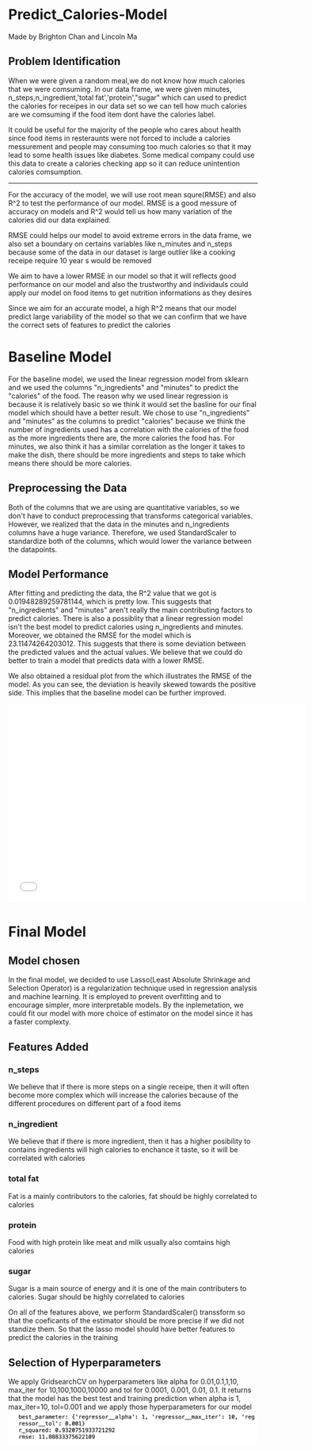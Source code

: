 
# Predict_Calories-Model
Made by Brighton Chan and Lincoln Ma


## Problem Identification
When we were given a random meal,we do not know how much calories that we were
comsuming. In our data frame, we were given minutes, n_steps,n_ingredient,'total fat','protein',"sugar" which can used to predict
the calories for receipes in our data set so we can tell how much calories are
we comsuming if the food item dont have the calories label.

It could be useful for the majority of the people who cares about health since
food items in resteraunts were not forced to include a calories messurement and 
people may consuming too much calories so that it may lead to some health 
issues like diabetes. Some medical company could use this data to create a 
calories checking app so it can reduce unintention calories comsumption.

---

For the accuracy of the model, we will use root mean squre(RMSE) and also R^2 to test the performance of our model. RMSE is a good messure of accuracy on models and R^2 would tell us how many variation of the calories did our data explained.

RMSE could helps our model to avoid extreme errors in the data frame, we also set a boundary on certains variables like n_minutes and n_steps because some of the data in our dataset is large outlier like a cooking receipe require 10 year s would be removed

We aim to have a lower RMSE in our model so that it will reflects good performance on our model and also the trustworthy and individauls could apply our model on food items to get nutrition informations as they desires

Since we aim for an accurate model, a high R^2 means that our model predict large variability of the model so that we can confirm that we have the correct sets of features to predict the calories

# Baseline Model
For the baseline model, we used the linear regression model from sklearn and we used the columns "n_ingredients" and "minutes" to predict the "calories" of the food. The reason why we used linear regression is because it is relatively basic so we think it would set the basline for our final model which should have a better result. We chose to use "n_ingredients" and "minutes" as the columns to predict "calories" because we think the number of ingredients used has a correlation with the calories of the food as the more ingredients there are, the more calories the food has. For minutes, we also think it has a similar correlation as the longer it takes to make the dish, there should be more ingredients and steps to take which means there should be more calories.


## Preprocessing the Data
Both of the columns that we are using are quantitative variables, so we don't have to conduct preprocessing that transforms categorical variables. However, we realized that the data in the minutes and n_ingredients columns have a huge variance. Therefore, we used StandardScaler to standardize both of the columns, which would lower the variance between the datapoints.


## Model Performance
After fitting and predicting the data, the R^2 value that we got is 0.01948289259781144, which is pretty low. This suggests that "n_ingredients" and "minutes" aren't really the main contributing factors to predict calories. There is also a possiblity that a linear regression model isn't the best model to predict calories using n_ingredients and minutes. Moreover, we obtained the RMSE for the model which is 23.11474264203012. This suggests that there is some deviation between the predicted values and the actual values. We believe that we could do better to train a model that predicts data with a lower RMSE.




We also obtained a residual plot from the which illustrates the RMSE of the model. As you can see, the deviation is heavily skewed towards the positive side. This implies that the baseline model can be further improved.
<iframe src="assets/res_fig.html" width=600 height=400 frameBorder=0></iframe>

# Final Model

## Model chosen

In the final model, we decided to use Lasso(Least Absolute Shrinkage and Selection Operator) is a regularization technique used in regression analysis and machine learning. It is employed to prevent overfitting and to encourage simpler, more interpretable models. By the inplemetation, we could fit our model with more choice of estimator on the model since it has a faster complexty.

## Features Added

### n_steps

We believe that if there is more steps on a single receipe, then it will often become more complex which will increase the calories because of the different procedures on different part of a food items

### n_ingredient 

We believe that if there is more ingredient, then it has a higher posibility to contains ingredients will high calories to enchance it taste, so it will be correlated with calories

### total fat

Fat is a mainly contributors to the calories, fat should be highly correlated to calories

### protein

Food with high protein like meat and milk usually also comtains high calories


### sugar

Sugar is a main source of energy and it is one of the main contributers to calories. Sugar should be highly correlated to calories

On all of the features above, we perform StandardScaler() transsform so that the coeficants of the estimator should be more precise if we did not standize them. So that the lasso model should have better features to predict the calories in the training


## Selection of Hyperparameters

We apply GridsearchCV on hyperparameters like alpha for 0.01,0.1,1,10, max_iter for 10,100,1000,10000 and tol for 0.0001, 0.001, 0.01, 0.1. It returns that the model has the best test and training prediction when alpha is 1, max_iter=10, tol=0.001 and we apply those hyperparameters for our model
<img src="assets/hyper.png" frameBorder=0></iframe>


